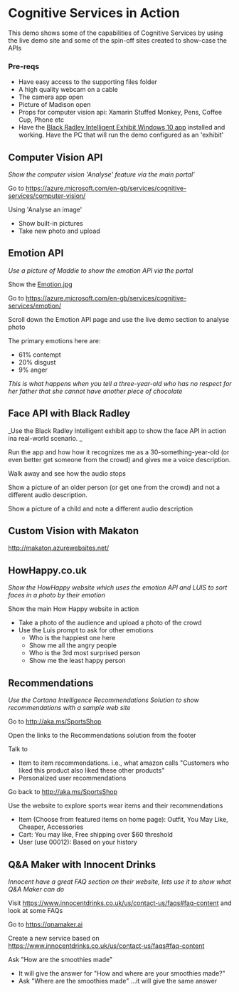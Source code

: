 # Cognitive Services in Action
This demo shows some of the capabilities of Cognitive Services by using the live demo site and some of the spin-off sites created to show-case the APIs

### Pre-reqs
* Have easy access to the supporting files folder
* A high quality webcam on a cable
* The camera app open
* Picture of Madison open
* Props for computer vision api: Xamarin Stuffed Monkey, Pens, Coffee Cup, Phone etc
* Have the [Black Radley Intelligent Exhibit Windows 10 app](https://github.com/martinkearn/dinmore/tree/master/Client) installed and working. Have the PC that will run the demo configured as an 'exhibit'

## Computer Vision API
_Show the computer vision 'Analyse' feature via the main portal'_

Go to https://azure.microsoft.com/en-gb/services/cognitive-services/computer-vision/

Using 'Analyse an image'
* Show built-in pictures
* Take new photo and upload

## Emotion API
_Use a picture of Maddie to show the emotion API via the portal_

Show the [Emotion.jpg](https://github.com/martinkearn/Content/blob/master/Demos/Project%20Oxford/Supporting%20Files/Emotion.jpg)

Go to https://azure.microsoft.com/en-gb/services/cognitive-services/emotion/

Scroll down the Emotion API page and use the live demo section to analyse photo

The primary emotions here are:
* 61% contempt
* 20% disgust
* 9% anger

_This is what happens when you tell a three-year-old who has no respect for her father that she cannot have another piece of chocolate_

## Face API with Black Radley
_Use the Black Radley Intelligent exhibit app to show the face API in action ina real-world scenario. _

Run the app and how how it recognizes me as a 30-something-year-old (or even better get someone from the crowd) and gives me a voice description.

Walk away and see how the audio stops

Show a picture of an older person (or get one from the crowd) and not a different audio description.

Show a picture of a child and note a different audio description

## Custom Vision with Makaton
http://makaton.azurewebsites.net/

## HowHappy.co.uk
_Show the HowHappy website which uses the emotion API and LUIS to sort faces in a photo by their emotion_

Show the main How Happy website in action
* Take a photo of the audience and upload a photo of the crowd
* Use the Luis prompt to ask for other emotions
    * Who is the happiest one here
    * Show me all the angry people
    * Who is the 3rd most surprised person
    * Show me the least happy person

## Recommendations
_Use the Cortana Intelligence Recommendations Solution to show recommendations with a sample web site_

Go to http://aka.ms/SportsShop

Open the links to the Recommendations solution from the footer

Talk to
* Item to item recommendations. i.e., what amazon calls "Customers who liked this product also liked these other products"
* Personalized user recommendations

Go back to http://aka.ms/SportsShop

Use the website to explore sports wear items and their recommendations
* Item (Choose from featured items on home page): Outfit, You May Like, Cheaper, Accessories
* Cart: You may like, Free shipping over $60 threshold
* User (use 00012): Based on your history

## Q&A Maker with Innocent Drinks
_Innocent have a great FAQ section on their website, lets use it to show what Q&A Maker can do_

Visit https://www.innocentdrinks.co.uk/us/contact-us/faqs#faq-content and look at some FAQs

Go to https://qnamaker.ai

Create a new service based on https://www.innocentdrinks.co.uk/us/contact-us/faqs#faq-content

Ask "How are the smoothies made"
* It will give the answer for "How and where are your smoothies made?"
* Ask "Where are the smoothies made" ...it will give the same answer
